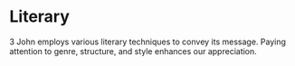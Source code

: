 # Literary

3 John employs various literary techniques to convey its message. Paying attention to genre, structure, and style enhances our appreciation.

